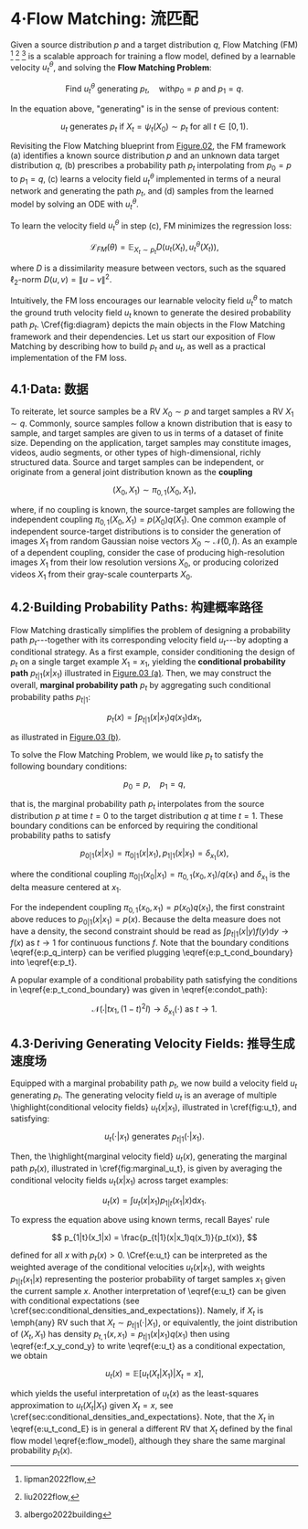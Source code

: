 # 4·Flow Matching: 流匹配

Given a source distribution $p$ and a target distribution $q$, Flow Matching (FM) [^1] [^2] [^3] is a scalable approach for training a flow model, defined by a learnable velocity $u_t^\theta$, and solving the **Flow Matching Problem**:

$$
\text{Find}\ u^\theta_t\ \text{generating}\ p_t, \quad\text{with} p_0=p\ \text{and}\ p_1=q.
$$

In the equation above, "generating" is in the sense of previous content:

$$
u_t\ \text{generates}\ p_t\ \text{if}\ X_t=\psi_t(X_0)\sim p_t\ \text{for all}\ t\in[0,1).
$$

Revisiting the Flow Matching blueprint from [Figure.02](Images/Fig.02.png), the FM framework (a) identifies a known source distribution $p$ and an unknown data target distribution $q$, (b) prescribes a probability path $p_t$ interpolating from $p_0=p$ to $p_1=q$, (c) learns a velocity field $u^\theta_t$ implemented in terms of a neural network and generating the path $p_t$, and (d) samples from the learned model by solving an ODE with $u^\theta_t$.

To learn the velocity field $u^\theta_t$ in step (c), FM minimizes the regression loss:

$$
\mathcal{L}_{FM}(\theta) = \mathbb{E}_{X_t\sim p_t} D(u_t(X_t) , u^\theta_t(X_t)),
$$

where $D$ is a dissimilarity measure between vectors, such as the squared $\ell_2$-norm $D(u, v) = \|u-v\|^2$.

Intuitively, the FM loss encourages our learnable velocity field $u_t^\theta$ to match the ground truth velocity field $u_t$ known to generate the desired probability path $p_t$.
\Cref{fig:diagram} depicts the main objects in the Flow Matching framework and their dependencies.
Let us start our exposition of Flow Matching by describing how to build $p_t$ and $u_t$, as well as a practical implementation of the FM loss.

[^1]: lipman2022flow,
[^2]: liu2022flow,
[^3]: albergo2022building

## 4.1·Data: 数据

To reiterate, let source samples be a RV $X_0 \sim p$ and target samples a RV $X_1 \sim q$.
Commonly, source samples follow a known distribution that is easy to sample, and target samples are given to us in terms of a dataset of finite size.
Depending on the application, target samples may constitute images, videos, audio segments, or other types of high-dimensional, richly structured data.
Source and target samples can be independent, or originate from a general joint distribution known as the **coupling**

$$
(X_0,X_1) \sim \pi_{0,1} (X_0,X_1),
$$

where, if no coupling is known, the source-target samples are following the independent coupling $\pi_{0,1} (X_0,X_1) = p(X_0)q(X_1)$.
One common example of independent source-target distributions is to consider the generation of images $X_1$ from random Gaussian noise vectors $X_0\sim \mathcal{N}(0,I)$.
As an example of a dependent coupling, consider the case of producing high-resolution images $X_1$ from their low resolution versions $X_0$, or producing colorized videos $X_1$ from their gray-scale counterparts $X_0$.

## 4.2·Building Probability Paths: 构建概率路径

Flow Matching drastically simplifies the problem of designing a probability path $p_t$---together with its corresponding velocity field $u_t$---by adopting a conditional strategy.
As a first example, consider conditioning the design of $p_t$ on a single target example $X_1=x_1$, yielding the **conditional probability path** $p_{t|1}(x|x_1)$ illustrated in [Figure.03 (a)](Images/Fig.03.png).
Then, we may construct the overall, **marginal probability path** $p_t$ by aggregating such conditional probability paths $p_{t|1}$:

$$
p_t(x) = \int p_{t|1}(x|x_1)q(x_1) \text{d} x_1,
$$

as illustrated in [Figure.03 (b)](Images/Fig.03.png).

To solve the Flow Matching Problem, we would like $p_t$ to satisfy the following boundary conditions:

$$
p_0=p, \quad p_1=q,
$$

that is, the marginal probability path $p_t$ interpolates from the source distribution $p$ at time $t=0$ to the target distribution $q$ at time $t=1$.
These boundary conditions can be enforced by requiring the conditional probability paths to satisfy

$$
p_{0|1}(x|x_1) = \pi_{0|1}(x|x_1), p_{1|1}(x|x_1)=\delta_{x_1}(x),
$$

where the conditional coupling $\pi_{0|1}(x_0|x_1)=\pi_{0,1}(x_0,x_1)/q(x_1)$ and $\delta_{x_1}$ is the delta measure centered at $x_1$.

For the independent coupling $\pi_{0,1}(x_0,x_1)=p(x_0)q(x_1)$, the first constraint above reduces to $p_{0|1}(x|x_1)=p(x)$.
Because the delta measure does not have a density, the second constraint should be read as $\int p_{t|1}(x|y)f(y)\text{d} y \to f(x)$ as $t \to 1$ for continuous functions $f$.
Note that the boundary conditions \eqref{e:p_q_interp} can be verified plugging \eqref{e:p_t_cond_boundary} into \eqref{e:p_t}.

A popular example of a conditional probability path satisfying the conditions in \eqref{e:p_t_cond_boundary} was given in \eqref{e:condot_path}:

$$
\mathcal{N}(\cdot | t x_1, (1-t)^2I)\to \delta_{x_1}(\cdot) \text{ as } t \to 1.
$$

## 4.3·Deriving Generating Velocity Fields: 推导生成速度场

Equipped with a marginal probability path $p_t$, we now build a velocity field $u_t$ generating $p_t$.
The generating velocity field $u_t$ is an average of multiple \highlight{conditional velocity fields} $u_t(x|x_1)$, illustrated in \cref{fig:u_t}, and satisfying:

$$
u_{t}(\cdot|x_1) \text{ generates } p_{t|1}(\cdot|x_1).
$$

Then, the \highlight{marginal velocity field} $u_t(x)$, generating the marginal path $p_t(x)$,  illustrated in \cref{fig:marginal_u_t}, is given by averaging the conditional velocity fields $u_t(x|x_1)$ across target examples:

$$
u_t(x) = \int u_t(x|x_1)p_{1|t}(x_1|x) \text{d} x_1.
$$

To express the equation above using known terms,  recall Bayes' rule

$$
p_{1|t}(x_1|x) = \frac{p_{t|1}(x|x_1)q(x_1)}{p_t(x)},
$$

defined for all $x$ with $p_t(x)>0$.
\Cref{e:u_t} can be interpreted as the weighted average of the conditional velocities $u_t(x|x_1)$, with weights $p_{1|t}(x_1|x)$ representing the posterior probability of target samples $x_1$ given the current sample $x$.
Another interpretation of \eqref{e:u_t} can be given with conditional expectations (see \cref{sec:conditional_densities_and_expectations}).
Namely, if $X_t$ is \emph{any} RV such that $X_t\sim p_{t|1}(\cdot|X_1)$, or equivalently, the joint distribution of $(X_t,X_1)$ has density $p_{t,1}(x,x_1)=p_{t|1}(x|x_1)q(x_1)$ then using \eqref{e:f_x_y_cond_y} to write \eqref{e:u_t} as a conditional expectation, we obtain

$$
u_t(x) = \mathbb{E}[u_t(X_t|X_1)|X_t=x],
$$

which yields the useful interpretation of $u_t(x)$ as the least-squares approximation to $u_t(X_t|X_1)$ given $X_t=x$, see \cref{sec:conditional_densities_and_expectations}.
Note, that the $X_t$ in \eqref{e:u_t_cond_E} is in general a different RV that $X_t$ defined by the final flow model \eqref{e:flow_model}, although they share the same marginal probability $p_t(x)$.
